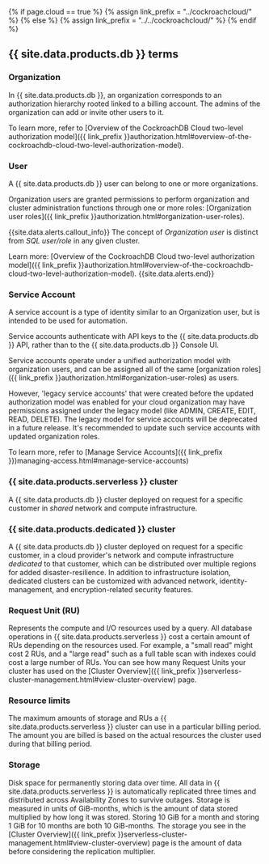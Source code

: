 {% if page.cloud == true %}
  {% assign link_prefix = "../cockroachcloud/" %}
{% else %}
  {% assign link_prefix = "../../cockroachcloud/" %}
{% endif %}

## {{ site.data.products.db }} terms

### Organization

In {{ site.data.products.db }}, an organization corresponds to an authorization hierarchy rooted linked to a billing account. The admins of the organization can add or invite other users to it.

To learn more, refer to [Overview of the CockroachDB Cloud two-level authorization model]({{ link_prefix }}authorization.html#overview-of-the-cockroachdb-cloud-two-level-authorization-model).

### User

A {{ site.data.products.db }} user can belong to one or more organizations.

Organization users are granted permissions to perform organization and cluster administration functions through one or more roles: [Organization user roles]({{ link_prefix }}authorization.html#organization-user-roles).

{{site.data.alerts.callout_info}}
The concept of *Organization user* is distinct from *SQL user/role* in any given cluster.

Learn more: [Overview of the CockroachDB Cloud two-level authorization model]({{ link_prefix }}authorization.html#overview-of-the-cockroachdb-cloud-two-level-authorization-model).
{{site.data.alerts.end}}

### Service Account

A service account is a type of identity similar to an Organization user, but is intended to be used for automation.

Service accounts authenticate with API keys to the {{ site.data.products.db }} API, rather than to the {{ site.data.products.db }} Console UI.

Service accounts operate under a unified authorization model with organization users, and can be assigned all of the same [organization roles]({{ link_prefix }}authorization.html#organization-user-roles) as users.

However, 'legacy service accounts' that were created before the updated authorization model was enabled for your cloud organization may have permissions assigned under the legacy model (like ADMIN, CREATE, EDIT, READ, DELETE). The legacy model for service accounts will be deprecated in a future release. It's recommended to update such service accounts with updated organization roles.

To learn more, refer to [Manage Service Accounts]({{ link_prefix }})managing-access.html#manage-service-accounts)

### {{ site.data.products.serverless }} cluster

A {{ site.data.products.db }} cluster deployed on request for a specific customer in *shared* network and compute infrastructure.

### {{ site.data.products.dedicated }} cluster

A {{ site.data.products.db }} cluster deployed on request for a specific customer, in a cloud provider's network and compute infrastructure *dedicated* to that customer, which can be distributed over multiple regions for added disaster-resilience. In addition to infrastructure isolation, dedicated clusters can be customized with advanced network, identity-management, and encryption-related security features.

### Request Unit (RU)

Represents the compute and I/O resources used by a query. All database operations in {{ site.data.products.serverless }} cost a certain amount of RUs depending on the resources used. For example, a "small read" might cost 2 RUs, and a "large read" such as a full table scan with indexes could cost a large number of RUs. You can see how many Request Units your cluster has used on the [Cluster Overview]({{ link_prefix }}serverless-cluster-management.html#view-cluster-overview) page.

### Resource limits

The maximum amounts of storage and RUs a {{ site.data.products.serverless }} cluster can use in a particular billing period. The amount you are billed is based on the actual resources the cluster used during that billing period.

### Storage

Disk space for permanently storing data over time. All data in {{ site.data.products.serverless }} is automatically replicated three times and distributed across Availability Zones to survive outages. Storage is measured in units of GiB-months, which is the amount of data stored multiplied by how long it was stored. Storing 10 GiB for a month and storing 1 GiB for 10 months are both 10 GiB-months. The storage you see in the [Cluster Overview]({{ link_prefix }}serverless-cluster-management.html#view-cluster-overview) page is the amount of data before considering the replication multiplier.
